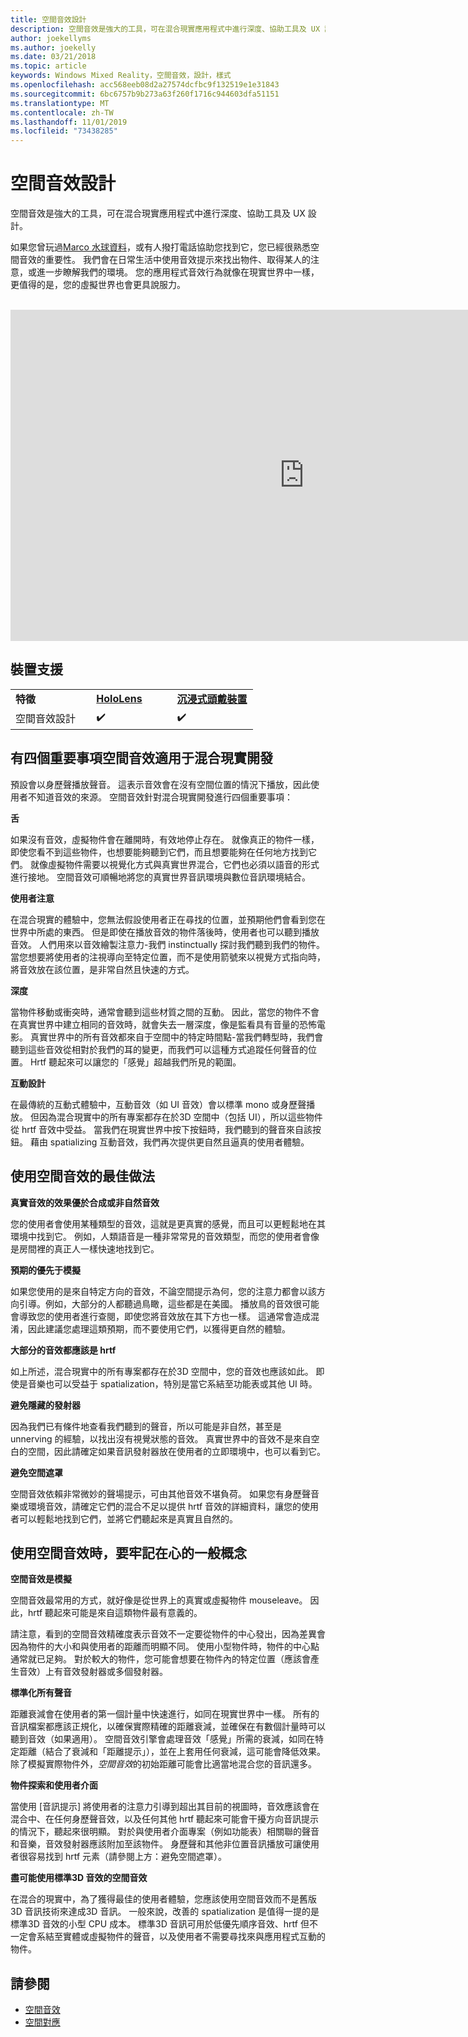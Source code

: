 ```yaml
---
title: 空間音效設計
description: 空間音效是強大的工具，可在混合現實應用程式中進行深度、協助工具及 UX 設計。
author: joekellyms
ms.author: joekelly
ms.date: 03/21/2018
ms.topic: article
keywords: Windows Mixed Reality，空間音效，設計，樣式
ms.openlocfilehash: acc568eeb08d2a27574dcfbc9f132519e1e31843
ms.sourcegitcommit: 6bc6757b9b273a63f260f1716c944603dfa51151
ms.translationtype: MT
ms.contentlocale: zh-TW
ms.lasthandoff: 11/01/2019
ms.locfileid: "73438285"
---
```

# <a name="spatial-sound-design"></a>空間音效設計

空間音效是強大的工具，可在混合現實應用程式中進行深度、協助工具及 UX 設計。

如果您曾玩過[Marco 水球資料](https://en.wikipedia.org/wiki/Marco_Polo_(game))，或有人撥打電話協助您找到它，您已經很熟悉空間音效的重要性。 我們會在日常生活中使用音效提示來找出物件、取得某人的注意，或進一步瞭解我們的環境。 您的應用程式音效行為就像在現實世界中一樣，更值得的是，您的虛擬世界也會更具說服力。

<br>

<iframe width="940" height="530" src="https://www.youtube.com/embed/aB3TDjYklmo" frameborder="0" allow="accelerometer; autoplay; encrypted-media; gyroscope; picture-in-picture" allowfullscreen></iframe>

## <a name="device-support"></a>裝置支援

<table>
    <colgroup>
    <col width="33%" />
    <col width="33%" />
    <col width="33%" />
    </colgroup>
    <tr>
        <td><strong>特徵</strong></td>
        <td><a href="hololens-hardware-details.md"><strong>HoloLens</strong></a></td>
        <td><a href="immersive-headset-hardware-details.md"><strong>沉浸式頭戴裝置</strong></a></td>
    </tr>
     <tr>
        <td>空間音效設計</td>
        <td>✔️</td>
        <td>✔️</td>
    </tr>
</table>


## <a name="four-key-things-spatial-sound-does-for-mixed-reality-development"></a>有四個重要事項空間音效適用于混合現實開發

預設會以身歷聲播放聲音。 這表示音效會在沒有空間位置的情況下播放，因此使用者不知道音效的來源。 空間音效針對混合現實開發進行四個重要事項：

**舌**

如果沒有音效，虛擬物件會在離開時，有效地停止存在。 就像真正的物件一樣，即使您看不到這些物件，也想要能夠聽到它們，而且想要能夠在任何地方找到它們。 就像虛擬物件需要以視覺化方式與真實世界混合，它們也必須以語音的形式進行接地。 空間音效可順暢地將您的真實世界音訊環境與數位音訊環境結合。

**使用者注意**

在混合現實的體驗中，您無法假設使用者正在尋找的位置，並預期他們會看到您在世界中所處的東西。 但是即使在播放音效的物件落後時，使用者也可以聽到播放音效。 人們用來以音效繪製注意力-我們 instinctually 探討我們聽到我們的物件。 當您想要將使用者的注視導向至特定位置，而不是使用箭號來以視覺方式指向時，將音效放在該位置，是非常自然且快速的方式。

**深度**

當物件移動或衝突時，通常會聽到這些材質之間的互動。 因此，當您的物件不會在真實世界中建立相同的音效時，就會失去一層深度，像是監看具有音量的恐怖電影。 真實世界中的所有音效都來自于空間中的特定時間點-當我們轉型時，我們會聽到這些音效從相對於我們的耳的變更，而我們可以這種方式追蹤任何聲音的位置。 Hrtf 聽起來可以讓您的「感覺」超越我們所見的範圍。

**互動設計**

在最傳統的互動式體驗中，互動音效（如 UI 音效）會以標準 mono 或身歷聲播放。 但因為混合現實中的所有專案都存在於3D 空間中（包括 UI），所以這些物件從 hrtf 音效中受益。 當我們在現實世界中按下按鈕時，我們聽到的聲音來自該按鈕。 藉由 spatializing 互動音效，我們再次提供更自然且逼真的使用者體驗。

## <a name="best-practices-when-using-spatial-sound"></a>使用空間音效的最佳做法

**真實音效的效果優於合成或非自然音效**

您的使用者會使用某種類型的音效，這就是更真實的感覺，而且可以更輕鬆地在其環境中找到它。 例如，人類語音是一種非常常見的音效類型，而您的使用者會像是房間裡的真正人一樣快速地找到它。

**預期的優先于模擬**

如果您使用的是來自特定方向的音效，不論空間提示為何，您的注意力都會以該方向引導。例如，大部分的人都聽過鳥瞰，這些都是在美國。 播放鳥的音效很可能會導致您的使用者進行查閱，即使您將音效放在其下方也一樣。 這通常會造成混淆，因此建議您處理這類預期，而不要使用它們，以獲得更自然的體驗。

**大部分的音效都應該是 hrtf**

如上所述，混合現實中的所有專案都存在於3D 空間中，您的音效也應該如此。 即使是音樂也可以受益于 spatialization，特別是當它系結至功能表或其他 UI 時。

**避免隱藏的發射器**

因為我們已有條件地查看我們聽到的聲音，所以可能是非自然，甚至是 unnerving 的經驗，以找出沒有視覺狀態的音效。 真實世界中的音效不是來自空白的空間，因此請確定如果音訊發射器放在使用者的立即環境中，也可以看到它。

**避免空間遮罩**

空間音效依賴非常微妙的聲場提示，可由其他音效不堪負荷。 如果您有身歷聲音樂或環境音效，請確定它們的混合不足以提供 hrtf 音效的詳細資料，讓您的使用者可以輕鬆地找到它們，並將它們聽起來是真實且自然的。

## <a name="general-concepts-to-keep-in-mind-when-using-spatial-sound"></a>使用空間音效時，要牢記在心的一般概念

**空間音效是模擬**

空間音效最常用的方式，就好像是從世界上的真實或虛擬物件 mouseleave。 因此，hrtf 聽起來可能是來自這類物件最有意義的。

請注意，看到的空間音效精確度表示音效不一定要從物件的中心發出，因為差異會因為物件的大小和與使用者的距離而明顯不同。 使用小型物件時，物件的中心點通常就已足夠。 對於較大的物件，您可能會想要在物件內的特定位置（應該會產生音效）上有音效發射器或多個發射器。

**標準化所有聲音**

距離衰減會在使用者的第一個計量中快速進行，如同在現實世界中一樣。 所有的音訊檔案都應該正規化，以確保實際精確的距離衰減，並確保在有數個計量時可以聽到音效（如果適用）。 空間音效引擎會處理音效「感覺」所需的衰減，如同在特定距離（結合了衰減和「距離提示」），並在上套用任何衰減，這可能會降低效果。 除了模擬實際物件外，*空間音效*的初始距離可能會比適當地混合您的音訊還多。

**物件探索和使用者介面**

當使用 [音訊提示] 將使用者的注意力引導到超出其目前的視圖時，音效應該會在混合中、在任何身歷聲音效，以及任何其他 hrtf 聽起來可能會干擾方向音訊提示的情況下，聽起來很明顯。 對於與使用者介面專案（例如功能表）相關聯的聲音和音樂，音效發射器應該附加至該物件。 身歷聲和其他非位置音訊播放可讓使用者很容易找到 hrtf 元素（請參閱上方：避免空間遮罩）。

**盡可能使用標準3D 音效的空間音效**

在混合的現實中，為了獲得最佳的使用者體驗，您應該使用空間音效而不是舊版3D 音訊技術來達成3D 音訊。 一般來說，改善的 spatialization 是值得一提的是標準3D 音效的小型 CPU 成本。 標準3D 音訊可用於低優先順序音效、hrtf 但不一定會系結至實體或虛擬物件的聲音，以及使用者不需要尋找來與應用程式互動的物件。

## <a name="see-also"></a>請參閱
* [空間音效](spatial-sound.md)
* [空間對應](spatial-mapping.md)

